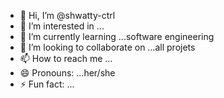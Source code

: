 - 👋 Hi, I’m @shwatty-ctrl
- 👀 I’m interested in ...
- 🌱 I’m currently learning ...software engineering
- 💞️ I’m looking to collaborate on ...all projets
- 📫 How to reach me ...
- 😄 Pronouns: ...her/she
- ⚡ Fun fact: ...

<!---
shwatty-ctrl/shwatty-ctrl is a ✨ special ✨ repository because its `README.md` (this file) appears on your GitHub profile.
You can click the Preview link to take a look at your changes.
--->
